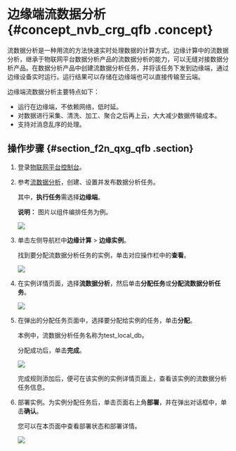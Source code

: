 # 边缘端流数据分析 {#concept_nvb_crg_qfb .concept}

流数据分析是一种用流的方法快速实时处理数据的计算方式。边缘计算中的流数据分析，继承于物联网平台数据分析产品的流数据分析的能力，可以无缝对接数据分析产品。在数据分析产品中创建流数据分析任务，并将该任务下发到边缘端，通过边缘设备实时运行。运行结果可以存储在边缘端也可以直接传输至云端。

边缘端流数据分析主要特点如下：

-   运行在边缘端，不依赖网络，低时延。
-   对数据进行采集、清洗、加工、聚合之后再上云，大大减少数据传输成本。
-   支持对消息乱序的处理。

## 操作步骤 {#section_f2n_qxg_qfb .section}

1.  登录[物联网平台控制台](http://iot.console.aliyun.com)。
2.  参考[流数据分析](../../../../cn.zh-CN/数据分析服务/流数据分析/任务管理.md#)，创建、设置并发布数据分析任务。

    其中，**执行任务**需选择**边缘端**。

    **说明：** 图片以组件编排任务为例。

    ![](http://static-aliyun-doc.oss-cn-hangzhou.aliyuncs.com/assets/img/40709/154518780621255_zh-CN.jpg)

3.  单击左侧导航栏中**边缘计算** \> **边缘实例**。

    找到要分配流数据分析任务的实例，单击对应操作栏中的**查看**。

    ![](http://static-aliyun-doc.oss-cn-hangzhou.aliyuncs.com/assets/img/15328/154518780713914_zh-CN.png)

4.  在实例详情页面，选择**流数据分析**，然后单击**分配任务**或**分配流数据分析任务**。

    ![](http://static-aliyun-doc.oss-cn-hangzhou.aliyuncs.com/assets/img/40709/154518780721201_zh-CN.png)

5.  在弹出的分配任务页面中，选择要分配给实例的任务，单击**分配**。

    本例中，流数据分析任务名称为test\_local\_db。

    分配成功后，单击**完成**。

    ![](http://static-aliyun-doc.oss-cn-hangzhou.aliyuncs.com/assets/img/40709/154518780721202_zh-CN.png)

    完成规则添加后，便可在该实例的实例详情页面上，查看该实例的流数据分析任务信息。

6.  部署实例。为实例分配任务后，单击页面右上角**部署**，并在弹出对话框中，单击**确认**。

    您可以在本页面中查看部署状态和部署详情。

    ![](http://static-aliyun-doc.oss-cn-hangzhou.aliyuncs.com/assets/img/40709/154518780721203_zh-CN.png)


